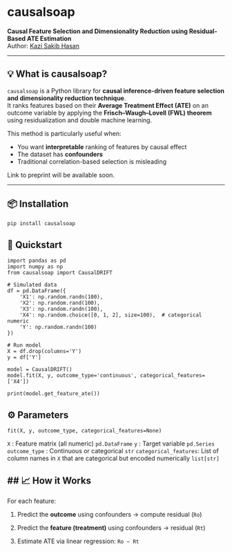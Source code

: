 ﻿# causalsoap

**Causal Feature Selection and Dimensionality Reduction using Residual-Based ATE Estimation**  
Author: [Kazi Sakib Hasan](mailto:simanto.alt@gmail.com)

---

## 💡 What is causalsoap?

`causalsoap` is a Python library for **causal inference-driven feature selection and dimensionality reduction technique**.  
It ranks features based on their **Average Treatment Effect (ATE)** on an outcome variable by applying the **Frisch–Waugh–Lovell (FWL) theorem** using residualization and double machine learning.

This method is particularly useful when:
- You want **interpretable** ranking of features by causal effect
- The dataset has **confounders**
- Traditional correlation-based selection is misleading

Link to preprint will be available soon. 

---

## 📦 Installation

```bash
pip install causalsoap
```
## 🚀 Quickstart 
```
import pandas as pd
import numpy as np
from causalsoap import CausalDRIFT

# Simulated data
df = pd.DataFrame({
    'X1': np.random.randn(100),
    'X2': np.random.rand(100),
    'X3': np.random.randn(100),
    'X4': np.random.choice([0, 1, 2], size=100),  # categorical numeric
    'Y': np.random.randn(100)
})

# Run model
X = df.drop(columns='Y')
y = df['Y']

model = CausalDRIFT()
model.fit(X, y, outcome_type='continuous', categorical_features=['X4'])

print(model.get_feature_ate())
```
## ⚙️ Parameters
```
fit(X, y, outcome_type, categorical_features=None) 
```
`X` : Feature matrix (all numeric) `pd.DataFrame`
`y` : Target variable `pd.Series`
`outcome_type` : Continuous or categorical `str`
`categorical_features`: List of column names in `X` that are categorical but encoded numerically `list[str]`

## ## 📈 How it Works

For each feature:

1.  Predict the **outcome** using confounders → compute residual (`Ro`)
    
2.  Predict the **feature (treatment)** using confounders → residual (`Rt`)
    
3.  Estimate ATE via linear regression: `Ro ~ Rt`


